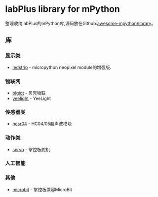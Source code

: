 # labPlus library for mPython

整理收纳labPlus的mPython库,源码放在Github:[awesome-mpython/library](https://github.com/labplus-cn/awesome-mpython/tree/master/library)。

## 库

### 显示类

* [ledstrip](https://github.com/labplus-cn/awesome-mpython/tree/master/library/display/ledstrip) -  micropython neopixel module的增强版.

### 物联网

* [bigiot](https://github.com/labplus-cn/awesome-mpython/tree/master/library/iot/bigiot) -  贝壳物联
* [yeelight](https://github.com/labplus-cn/awesome-mpython/tree/master/library/iot/yeelight) -  YeeLight

### 传感器类

* [hcsr04](https://github.com/labplus-cn/awesome-mpython/tree/master/library/sensors/hcsr04) - HC04/05超声波模块


### 动作类

* [servo](https://github.com/labplus-cn/awesome-mpython/tree/master/library/sensors/servo) - 掌控板舵机

### 人工智能


### 其他

* [microbit](https://github.com/labplus-cn/awesome-mpython/tree/master/library/other/microbit) - 掌控板兼容MicroBit


